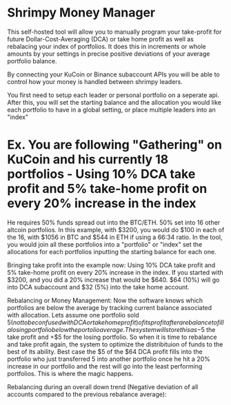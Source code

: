 # Shrimpy Money Manager

  This self-hosted tool will allow you to manually program your take-profit for future Dollar-Cost-Averaging (DCA) or take home profit as well as rebalacing your index of portfolios. It does this in increments or whole amounts by your settings in precise positive deviations of your average portfolio balance.

  By connecting your KuCoin or Binance subaccount APIs you will be able to control how your money is handled between shrimpy leaders.

  You first need to setup each leader or personal portfolio on a seperate api. 
  After this, you will set the starting balance and the allocation you would like each portfolio to have in a global setting, or place multiple leaders into an "index"

# Ex. You are following "Gathering" on KuCoin and his currently 18 portfolios - Using 10% DCA take profit and 5% take-home profit on every 20% increase in the index
  He requires 50% funds spread out into the BTC/ETH. 50% set into 16 other altcoin portfolios.
  In this example, with $3200, you would do $100 in each of the 16, with $1056 in BTC and $544 in ETH if using a 66:34 ratio.
  In the tool, you would join all these portfolios into a "portfolio" or "index" set the allocations for each portfolios inputting the starting balance for each one.
  
  Bringing take profit into the example now:
    Using 10% DCA take profit and 5% take-home profit on every 20% increase in the index.
     If you started with $3200, and you did a 20% increase that would be $640.
     $64 (10%) will go into DCA subaccount and $32 (5%) into the take home account.
     
  Rebalancing or Money Management:
     Now the software knows which portfolios are below the average by tracking current balance associated with allocation. Lets assume one portfolio sold $5 (not to be confused  
     with DCA or take home profit) of its profit after a rebalance to fill a losing portfolio below the portolio average. The system will store this as -$5 the take profit and +$5 
     for the losing portfolio. So when it is time to rebalance and take profit again, the system to optimize the distribituion of funds to the best of its ability. Best case
     the $5 of the $64 DCA profit fills into the portfolio who just transferred 5 into another portfolio once he hit a 20% increase in our portfolio and the rest will go into the
     least performing portfolios. This is where the magic happens.
     
     
  Rebalancing during an overall down trend (Negative deviation of all accounts compared to the previous rebalance average):
    
    
  

